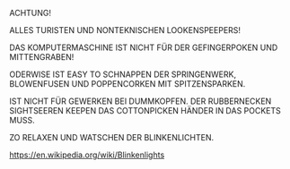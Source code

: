 ACHTUNG!

ALLES TURISTEN UND NONTEKNISCHEN LOOKENSPEEPERS!

DAS KOMPUTERMASCHINE IST NICHT FÜR DER GEFINGERPOKEN UND MITTENGRABEN! 

ODERWISE IST EASY TO SCHNAPPEN DER SPRINGENWERK,
BLOWENFUSEN UND POPPENCORKEN MIT SPITZENSPARKEN.

IST NICHT FÜR GEWERKEN BEI DUMMKOPFEN.
DER RUBBERNECKEN SIGHTSEEREN KEEPEN DAS COTTONPICKEN HÄNDER IN DAS POCKETS MUSS.

ZO RELAXEN UND WATSCHEN DER BLINKENLICHTEN.

https://en.wikipedia.org/wiki/Blinkenlights
